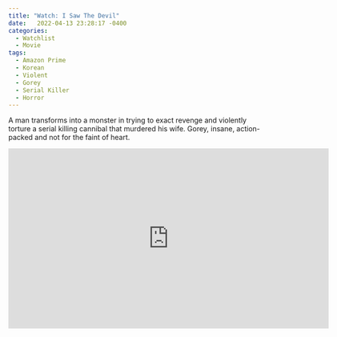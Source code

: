 ```yaml
---
title: "Watch: I Saw The Devil"
date:   2022-04-13 23:28:17 -0400
categories:
  - Watchlist
  - Movie
tags:
  - Amazon Prime
  - Korean
  - Violent
  - Gorey
  - Serial Killer
  - Horror
---
```

A man transforms into a monster in trying to exact revenge and violently torture a serial killing cannibal that murdered his wife.  Gorey, insane, action-packed and not for the faint of heart.

<iframe width="640" height="360" src="https://www.youtube-nocookie.com/embed/xwWgp1bqVwE?controls=0&amp;showinfo=0" frameborder="0" allowfullscreen></iframe>